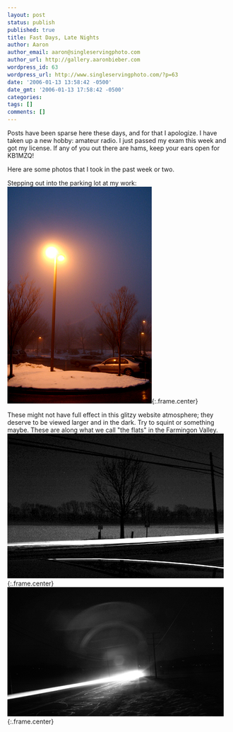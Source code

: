 ```yaml
---
layout: post
status: publish
published: true
title: Fast Days, Late Nights
author: Aaron
author_email: aaron@singleservingphoto.com
author_url: http://gallery.aaronbieber.com
wordpress_id: 63
wordpress_url: http://www.singleservingphoto.com/?p=63
date: '2006-01-13 13:58:42 -0500'
date_gmt: '2006-01-13 17:58:42 -0500'
categories:
tags: []
comments: []
---
```

Posts have been sparse here these days, and for that I apologize. I have
taken up a new hobby: amateur radio. I just passed my exam this week and
got my license. If any of you out there are hams, keep your ears open
for KB1MZQ!

Here are some photos that I took in the past week or two.

Stepping out into the parking lot at my work:\
 ![](/ssp/12jan06-01.jpg){:.frame.center}

These might not have full effect in this glitzy website atmosphere; they
deserve to be viewed larger and in the dark. Try to squint or something
maybe. These are along what we call "the flats" in the Farmingon
Valley.\
 ![](/ssp/12jan06-02.jpg){:.frame.center}\
 ![](/ssp/12jan06-03.jpg){:.frame.center}
